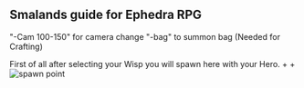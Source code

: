 ## Smalands guide for Ephedra RPG

"-Cam 100-150" for camera change
"-bag" to summon bag (Needed for Crafting)


First of all after selecting your Wisp you will spawn here with your Hero.
+
+
![spawn point](https://user-images.githubusercontent.com/35559819/35090160-20a1542a-fc39-11e7-801a-3968375503bd.PNG)
